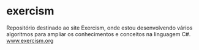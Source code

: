 # exercism
Repositório destinado ao site Exercism, onde estou desenvolvendo vários algoritmos para ampliar os conhecimentos e conceitos na linguagem C#.
www.exercism.org
